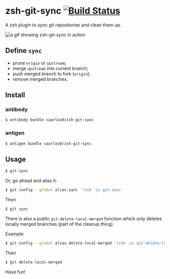 # zsh-git-sync [![Build Status](https://travis-ci.org/caarlos0/zsh-git-sync.svg?branch=master)](https://travis-ci.org/caarlos0/zsh-git-sync)

A zsh plugin to sync git repositories and clean them up.

![a gif showing zsh-git-sync in action](https://dl.dropboxusercontent.com/u/247142/projects/git-sync.mov.gif)

## Define `sync`

- prune `origin` or `upstream`;
- merge `upstream` into current branch;
- push merged branch to fork (`origin`);
- remove merged branches.

## Install

### antibody

```sh
$ antibody bundle caarlos0/zsh-git-sync
```

### antigen

```sh
$ antigen bundle caarlos0/zsh-git-sync
```

## Usage

```sh
$ git-sync
```

Or, go ahead and alias it:

```sh
$ git config --global alias.sync '!zsh -ic git-sync'
```

Then

```sh
$ git sync
```

There is also a public `git-delete-local-merged` function which only deletes
locally merged branches (part of the cleanup thing).

Example:

```sh
$ git config --global alias.delete-local-merged '!zsh -ic git-delete-local-merged'
```

Then

```sh
$ git delete-local-merged
```

Have fun!
